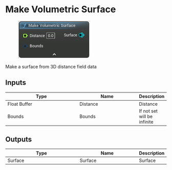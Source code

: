 # Make Volumetric Surface

<div align="left" data-full-width="false">

<figure><img src="Make_Volumetric_Surface.png" alt=""><figcaption></figcaption></figure>

</div>

Make a surface from 3D distance field data

## Inputs

<table>
<thead><tr><th width="250">Type</th><th width="200">Name</th><th>Description</th></tr></thead>
<tbody>
<tr><td>Float Buffer</td><td>Distance</td><td>Distance</td></tr>
<tr><td>Bounds</td><td>Bounds</td><td>If not set will be infinite</td></tr>
</tbody>
</table>

## Outputs

<table>
<thead><tr><th width="250">Type</th><th width="200">Name</th><th>Description</th></tr></thead>
<tbody>
<tr><td>Surface</td><td>Surface</td><td>Surface</td></tr>
</tbody>
</table>